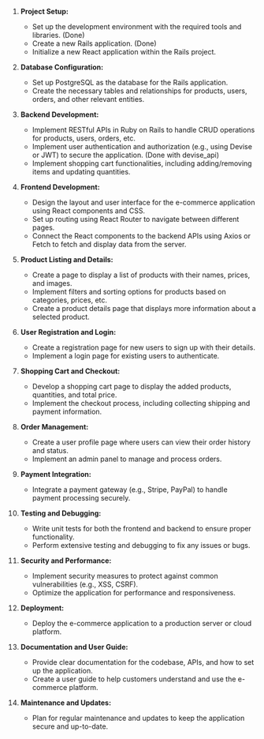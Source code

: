1. **Project Setup:**
   - Set up the development environment with the required tools and libraries. (Done)
   - Create a new Rails application. (Done)
   - Initialize a new React application within the Rails project.

2. **Database Configuration:**
   - Set up PostgreSQL as the database for the Rails application.
   - Create the necessary tables and relationships for products, users, orders, and other relevant entities.

3. **Backend Development:**
   - Implement RESTful APIs in Ruby on Rails to handle CRUD operations for products, users, orders, etc.
   - Implement user authentication and authorization (e.g., using Devise or JWT) to secure the application. (Done with devise_api)
   - Implement shopping cart functionalities, including adding/removing items and updating quantities.

4. **Frontend Development:**
   - Design the layout and user interface for the e-commerce application using React components and CSS.
   - Set up routing using React Router to navigate between different pages.
   - Connect the React components to the backend APIs using Axios or Fetch to fetch and display data from the server.

5. **Product Listing and Details:**
   - Create a page to display a list of products with their names, prices, and images.
   - Implement filters and sorting options for products based on categories, prices, etc.
   - Create a product details page that displays more information about a selected product.

6. **User Registration and Login:**
   - Create a registration page for new users to sign up with their details.
   - Implement a login page for existing users to authenticate.

7. **Shopping Cart and Checkout:**
   - Develop a shopping cart page to display the added products, quantities, and total price.
   - Implement the checkout process, including collecting shipping and payment information.

8. **Order Management:**
   - Create a user profile page where users can view their order history and status.
   - Implement an admin panel to manage and process orders.

9. **Payment Integration:**
   - Integrate a payment gateway (e.g., Stripe, PayPal) to handle payment processing securely.

10. **Testing and Debugging:**
    - Write unit tests for both the frontend and backend to ensure proper functionality.
    - Perform extensive testing and debugging to fix any issues or bugs.

11. **Security and Performance:**
    - Implement security measures to protect against common vulnerabilities (e.g., XSS, CSRF).
    - Optimize the application for performance and responsiveness.

12. **Deployment:**
    - Deploy the e-commerce application to a production server or cloud platform.

13. **Documentation and User Guide:**
    - Provide clear documentation for the codebase, APIs, and how to set up the application.
    - Create a user guide to help customers understand and use the e-commerce platform.

14. **Maintenance and Updates:**
    - Plan for regular maintenance and updates to keep the application secure and up-to-date.

